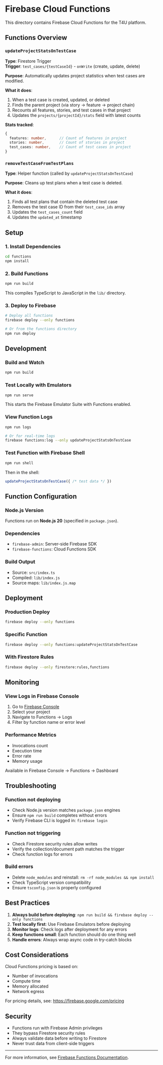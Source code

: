 # Firebase Cloud Functions

This directory contains Firebase Cloud Functions for the T4U platform.

## Functions Overview

### `updateProjectStatsOnTestCase`

**Type**: Firestore Trigger  
**Trigger**: `test_cases/{testCaseId}` - `onWrite` (create, update, delete)

**Purpose**: Automatically updates project statistics when test cases are modified.

**What it does**:
1. When a test case is created, updated, or deleted
2. Finds the parent project (via story → feature → project chain)
3. Recounts all features, stories, and test cases in that project
4. Updates the `projects/{projectId}/stats` field with latest counts

**Stats tracked**:
```typescript
{
  features: number,      // Count of features in project
  stories: number,       // Count of stories in project
  test_cases: number,    // Count of test cases in project
}
```

### `removeTestCaseFromTestPlans`

**Type**: Helper function (called by `updateProjectStatsOnTestCase`)

**Purpose**: Cleans up test plans when a test case is deleted.

**What it does**:
1. Finds all test plans that contain the deleted test case
2. Removes the test case ID from their `test_case_ids` array
3. Updates the `test_cases_count` field
4. Updates the `updated_at` timestamp

## Setup

### 1. Install Dependencies

```bash
cd functions
npm install
```

### 2. Build Functions

```bash
npm run build
```

This compiles TypeScript to JavaScript in the `lib/` directory.

### 3. Deploy to Firebase

```bash
# Deploy all functions
firebase deploy --only functions

# Or from the functions directory
npm run deploy
```

## Development

### Build and Watch

```bash
npm run build
```

### Test Locally with Emulators

```bash
npm run serve
```

This starts the Firebase Emulator Suite with Functions enabled.

### View Function Logs

```bash
npm run logs

# Or for real-time logs
firebase functions:log --only updateProjectStatsOnTestCase
```

### Test Function with Firebase Shell

```bash
npm run shell
```

Then in the shell:
```javascript
updateProjectStatsOnTestCase({ /* test data */ })
```

## Function Configuration

### Node.js Version

Functions run on **Node.js 20** (specified in `package.json`).

### Dependencies

- `firebase-admin`: Server-side Firebase SDK
- `firebase-functions`: Cloud Functions SDK

### Build Output

- Source: `src/index.ts`
- Compiled: `lib/index.js`
- Source maps: `lib/index.js.map`

## Deployment

### Production Deploy

```bash
firebase deploy --only functions
```

### Specific Function

```bash
firebase deploy --only functions:updateProjectStatsOnTestCase
```

### With Firestore Rules

```bash
firebase deploy --only firestore:rules,functions
```

## Monitoring

### View Logs in Firebase Console

1. Go to [Firebase Console](https://console.firebase.google.com/)
2. Select your project
3. Navigate to Functions → Logs
4. Filter by function name or error level

### Performance Metrics

- Invocations count
- Execution time
- Error rate
- Memory usage

Available in Firebase Console → Functions → Dashboard

## Troubleshooting

### Function not deploying

- Check Node.js version matches `package.json` engines
- Ensure `npm run build` completes without errors
- Verify Firebase CLI is logged in: `firebase login`

### Function not triggering

- Check Firestore security rules allow writes
- Verify the collection/document path matches the trigger
- Check function logs for errors

### Build errors

- Delete `node_modules` and reinstall: `rm -rf node_modules && npm install`
- Check TypeScript version compatibility
- Ensure `tsconfig.json` is properly configured

## Best Practices

1. **Always build before deploying**: `npm run build && firebase deploy --only functions`
2. **Test locally first**: Use Firebase Emulators before deploying
3. **Monitor logs**: Check logs after deployment for any errors
4. **Keep functions small**: Each function should do one thing well
5. **Handle errors**: Always wrap async code in try-catch blocks

## Cost Considerations

Cloud Functions pricing is based on:
- Number of invocations
- Compute time
- Memory allocated
- Network egress

For pricing details, see: https://firebase.google.com/pricing

## Security

- Functions run with Firebase Admin privileges
- They bypass Firestore security rules
- Always validate data before writing to Firestore
- Never trust data from client-side triggers

---

For more information, see [Firebase Functions Documentation](https://firebase.google.com/docs/functions).


